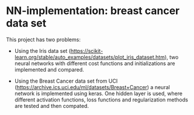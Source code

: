 # NN-implementation: breast cancer data set


This project has two problems:

- Using the Iris data set (https://scikit-learn.org/stable/auto_examples/datasets/plot_iris_dataset.htm), two neural networks with different cost functions and initializations are implemented and compared. 

- Using the Breast Cancer data set from UCI (https://archive.ics.uci.edu/ml/datasets/Breast+Cancer) a neural network is implemented using keras. One hidden layer is used, where different activation functions, loss functions and regularization methods are tested and then compated.
